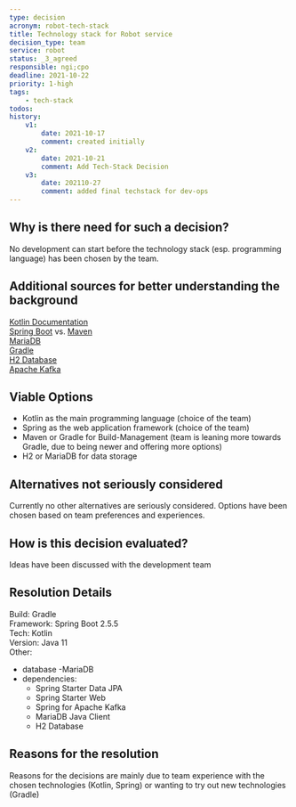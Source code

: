 ```yaml
---
type: decision
acronym: robot-tech-stack
title: Technology stack for Robot service
decision_type: team
service: robot
status: _3_agreed
responsible: ngi;cpo
deadline: 2021-10-22
priority: 1-high
tags: 
    - tech-stack
todos:
history:
    v1:
        date: 2021-10-17
        comment: created initially 
    v2:
        date: 2021-10-21
        comment: Add Tech-Stack Decision   
    v3:
        date: 202110-27
        comment: added final techstack for dev-ops
---
```


## Why is there need for such a decision?

No development can start before the technology stack (esp. programming language) has been chosen by the team.

## Additional sources for better understanding the background

[Kotlin Documentation](https://kotlinlang.org/)  
[Spring Boot](https://spring.io/) vs. [Maven](https://maven.apache.org/)  
[MariaDB](https://mariadb.org/)  
[Gradle](https://gradle.org/)  
[H2 Database](https://www.h2database.com/html/main.html)  
[Apache Kafka](https://kafka.apache.org/)  

## Viable Options

- Kotlin as the main programming language (choice of the team)
- Spring as the web application framework (choice of the team)
- Maven or Gradle for Build-Management (team is leaning more towards Gradle, due to being newer and offering more options)
- H2 or MariaDB for data storage

## Alternatives not seriously considered

Currently no other alternatives are seriously considered. Options have been chosen based on team preferences and experiences. 

## How is this decision evaluated?

Ideas have been discussed with the development team
 
## Resolution Details

Build: Gradle  
Framework: Spring Boot 2.5.5  
Tech: Kotlin  
Version: Java 11  
Other:  
  - database
    -MariaDB
  - dependencies: 
      - Spring Starter Data JPA
      - Spring Starter Web
      - Spring for Apache Kafka
      - MariaDB Java Client
      - H2 Database

## Reasons for the resolution

Reasons for the decisions are mainly due to team experience with the chosen technologies (Kotlin, Spring) or wanting to try out new technologies (Gradle)
